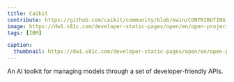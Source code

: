 ```yaml
---
title: Caikit
contribute: https://github.com/caikit/community/blob/main/CONTRIBUTING.md
image: https://dw1.s81c.com/developer-static-pages/open/en/open-projects/images/caikit.png1200px-Source_Code_Pro_-_sample.svg.png
tags: [IBM]

caption:
  thumbnail: https://dw1.s81c.com/developer-static-pages/open/en/open-projects/images/caikit.png
---
```


An AI toolkit for managing models through a set of developer-friendly APIs.